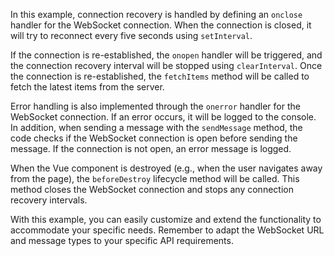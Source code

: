 In this example, connection recovery is handled by defining an `onclose` handler for the WebSocket connection. When the connection is closed, it will try to reconnect every five seconds using `setInterval`.

If the connection is re-established, the `onopen` handler will be triggered, and the connection recovery interval will be stopped using `clearInterval`. Once the connection is re-established, the `fetchItems` method will be called to fetch the latest items from the server.

Error handling is also implemented through the `onerror` handler for the WebSocket connection. If an error occurs, it will be logged to the console. In addition, when sending a message with the `sendMessage` method, the code checks if the WebSocket connection is open before sending the message. If the connection is not open, an error message is logged.

When the Vue component is destroyed (e.g., when the user navigates away from the page), the `beforeDestroy` lifecycle method will be called. This method closes the WebSocket connection and stops any connection recovery intervals.

With this example, you can easily customize and extend the functionality to accommodate your specific needs. Remember to adapt the WebSocket URL and message types to your specific API requirements.
